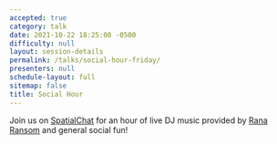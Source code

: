 ```yaml
---
accepted: true
category: talk
date: 2021-10-22 18:25:00 -0500
difficulty: null
layout: session-details
permalink: /talks/social-hour-friday/
presenters: null
schedule-layout: full
sitemap: false
title: Social Hour
---
```


Join us on [SpatialChat](/chat/) for an hour of live DJ music provided by [Rana Ransom](https://www.facebook.com/ranaransom/) and general social fun!

